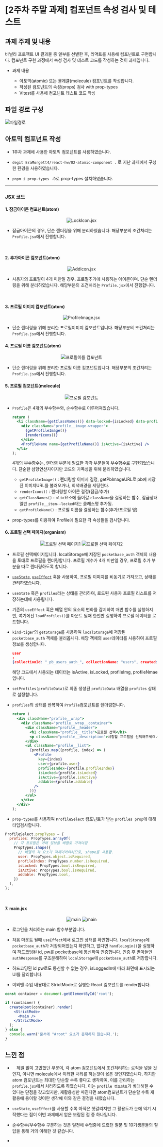 # [2주차 주말 과제] 컴포넌트 속성 검사 및 테스트

## 과제 주제 및 내용

바닐라 프로젝트 UI 결과물 중 일부를 선별한 후, 리액트를 사용해 컴포넌트로 구현합니다.
컴포넌트 구현 과정에서 속성 검사 및 테스트 코드를 작성하는 것이 과제입니다.

- 과제 내용

  - 아토믹(atomic) 또는 몰레큘(molecule) 컴포넌트를 작성합니다.
  - 작성된 컴포넌트의 속성(props) 검사 with prop-types
  - Vitest를 사용해 컴포넌트 테스트 코드 작성

## 파일 경로 구성

![파일경로](/component-test/public/img/forMD/week2/FileRoute.png)

## 아토믹 컴포넌트 작성

- 1주차 과제에 사용한 아토믹 컴포넌트를 사용하였습니다.

- `degit EraMorgett4/react-hw/02-atomic-component .` 로 지난 과제에서 구성한 환경을 사용하였습니다.

- `pnpm i prop-types -D`로 prop-types 설치하였습니다.

---

### **JSX 코드**

#### 1. 잠금아이콘 컴포넌트(atom)

<div align = "center">

![LockIcon.jsx](/component-test/public/img/forMD/week2/lockIconCode.png)

</div>

- 잠금아이콘의 경우, 단순 렌더링을 위해 분리하였습니다. 해당부분의 조건처리는 `Profile.jsx`에서 진행합니다.

<br/>

#### 2. 추가아이콘 컴포넌트(atom)

<div align = "center">

![AddIcon.jsx](/component-test/public/img/forMD/week2/AddIconCode.png)

</div>

- 사용자의 프로필이 4개 미만일 경우, 프로필추가에 사용하는 아이콘이며. 단순 렌더링을 위해 분리하였습니다. 해당부분의 조건처리는 `Profile.jsx`에서 진행합니다.

<br/>

#### 3. 프로필 이미지 컴포넌트(atom)

<div align = "center">

![ProfileImage.jsx](/component-test/public/img/forMD/week2/ProfileImageCode.png)

</div>

- 단순 렌더링을 위해 분리한 프로필이미지 컴포넌트입니다. 해당부분의 조건처리는 `Profile.jsx`에서 진행합니다.

#### 4. 프로필 이름 컴포넌트(atom)

<div align = "center">

![프로필이름 컴포넌트](/component-test/public/img/forMD/week2/ProfileNameCode.png)

</div>

- 단순 렌더링을 위해 분리한 프로필 이름 컴포넌트입니다. 해당부분의 조건처리는 `Profile.jsx`에서 진행합니다.

#### 5. 프로필 컴포넌트(molecule)

<div align = "center">

![프로필 컴포넌트](/component-test/public/img/forMD/week2/ProfileCode.png)

</div>

- `Profile`은 4개의 부수함수와, 순수함수로 이루어져있습니다.

  ```jsx
  return (
    <li className={getClassNames()} data-locked={isLocked} data-profile-index={profileIndex}>
      <div className="profile__image-wrapper">
        {getProfileImage()}
        {renderIcons()}
      </div>
      <ProfileName name={getProfileName()} isActive={isActive} />
    </li>
  );
  ```

  4개의 부수함수는, 렌더렝 부분에 필요한 각각 부분들이 부수함수로 구현되었습니다. 단순한 삼항연산자이지만 코드의 가독성을 위해 분리하였습니다.

  - `getProfileImage()` : 렌더링할 이미지 결정, getPbImageURL로 pb에 저장된 이미지URL를 불러오거나, 회색배경을 세팅한다.
  - `renderIcons()` : 렌더링할 아이콘 결정(잠금/추가)
  - `getClassNames()` : `<li>`요소에 들어갈 `className`을 결정하는 함수, 잠금상태일땐 `profile__item--locked`라는 클래스명 추가됨.
  - `getProfileName()` : 프로필 이름을 결정하는 함수(추가/프로필 명)

- prop-types를 이용하여 Profile에 필요한 각 속성들을 검사합니다.

#### 6. 프로필 선택 페이지(organism)

<div align = "center">

![프로필 선택 페이지1](/component-test/public/img/forMD/week2/ProfileSelectCode1.png)
![프로필 선택 페이지2](/component-test/public/img/forMD/week2/ProfileSelectCode2.png)

</div>

- 프로필 선택페이지입니다. localStorage에 저장된 `pocketbase_auth` 객체의 내용을 토대로 프로필을 렌더링합니다. 프로필 개수가 4개 미만일 경우, 프로필 추가 부분을 따로 렌더링하도록 합니다.

- [`useState`](https://ko.react.dev/reference/react/useState), [`useEffect`](https://ko.react.dev/reference/react/useEffect) 훅을 사용하여, 프로필 이미지를 비동기로 가져오고, 상태를 관리하였습니다.

- `useState` 훅은 `profiles`라는 상태를 관리하여, 로드된 사용자 프로필 리스트를 저장하는데에 사용됩니다.

- 기존의 `useEffect` 훅은 배열 안의 요소의 변화를 감지하여 매번 함수를 실행하지만, 여기에선 `loadProfiles()`를 마운트 될때 한번만 실행하여 프로필 데이터를 로드합니다.

- `kind-tiger`의 `getStorage`를 사용하여 `localStorage`에 저장된 `pocketbase_auth` 객체를 불러옵니다. 해당 객체의 `user`데이터를 사용하여 프로필정보를 생성합니다.

  ```json
  user
  :
  {collectionId: "_pb_users_auth_", collectionName: "users", created: "2024-07-17 06:01:11.535Z",…}
  ```

  해당 코드에서 사용되는 데이터는 isActive, isLocked, profileImg, profileNmae입니다.

- `setProfiles(profileData)`로 최종 생성된 `profileData` 배열을 `profiles` 상태로 설정합니다.

- `profiles`의 상태를 반복하여 `Profile`컴포넌트를 렌더링합니다.

  ```jsx
  return (
    <div className="profile__wrap">
      <div className="profile__wrap__container">
        <div className="profile__header">
          <h1 className="profile__title">프로필 선택</h1>
          <p className="profile__description">시청할 프로필을 선택해주세요.</p>
        </div>
        <ul className="profile__list">
          {profiles.map((profile, index) => (
            <Profile
              key={index}
              user={profile.user}
              profileIndex={profile.profileIndex}
              isLocked={profile.isLocked}
              isActive={profile.isActive}
              addable={profile.addable}
            />
          ))}
        </ul>
      </div>
    </div>
  );
  ```

- `prop-types`를 사용하여 `ProfileSelect` 컴포넌트가 받는 `profiles prop`에 대해 타입검사합니다.

```jsx
ProfileSelect.propTypes = {
  profiles: PropTypes.arrayOf(
    // 각 프로필은 아래 정보를 배열로 가져야함
    PropTypes.shape({
      // 배열의 각 요소가 객체이어야하므로, shape를 사용함.
      user: PropTypes.object.isRequired,
      profileIndex: PropTypes.number.isRequired,
      isLocked: PropTypes.bool.isRequired,
      isActive: PropTypes.bool.isRequired,
      addable: PropTypes.bool,
    })
  ),
};
```

<br/>

#### 7. main.jsx

<div align="center">

![main](/component-test/public/img/forMD/week2/mainCode1.png)
![main](/component-test/public/img/forMD/week2/mainCode2.png)

</div>

- 로그인을 처리하는 main 함수부분입니다.

- 처음 마운트 될때 `useEffect`에서 로그인 상태를 확인합니다. `localStorage`에 `pocketbase_auth`가 저장되어있는지 확인하고, 없다면 `handleLogin()`을 실행하여 하드코딩된 id, pw를 pocketbase에 통신하여 인증합니다. 인증 후 받아들인 `authResponse`를 구조분해하여 `localStorage`에 `pocketbase_auth`로 저장합니다.

- 하드코딩된 id pw로도 통신할 수 없는 경우, isLoggedIn에 따라 화면에 표시되는 UI를 달리합니다.

- 이외엔 수업 내용대로 StrictMode로 실행한 React 컴포넌트를 render합니다.

```jsx
const container = document.getElementById('root');

if (container) {
  createRoot(container).render(
    <StrictMode>
      <Main />
    </StrictMode>
  );
} else {
  console.warn('문서에 "#root" 요소가 존재하지 않습니다.');
}
```

## 느낀 점

- &emsp;제일 많이 고민했던 부분이, 각 atom 컴포넌트에서 조건처리하는 로직을 넣을 것인지, 아니면 molecule에서 이러한 처리를 하는것이 옳은 것인지였습니다. 하지만 atom 컴포넌트는 최대한 단순할 수록 좋다고 생각하여, 이를 관리하는 `profile.jsx`에서 처리하도록 하였습니다. 이는 `profile 컴포넌트`가 비대해질 수 있다는 단점을 갖고있지만, 재활용성만 따진다면 atom컴포넌트가 단순할 수록 재활용에 용이할 것이란 생각에 이와 같은 결정을 내렸습니다.

- `useState`, `useEffect`를 사용할 수록 아직은 헷갈리지만 그 활용도가 눈에 익기 시작했다는 점이 이번 과제에서 얻은 보람된 점 중 하나입니다.

- 순수함수/부수함수 구분하는 것은 일전에 수업중에 드렸던 질문 및 10기생분들의 질답을 통해 거의 이해한 것 같습니다.

-
